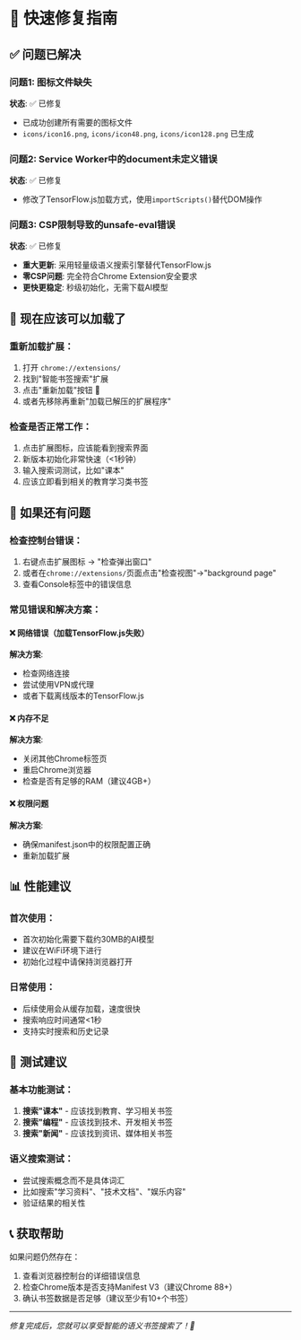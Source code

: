 # 🚀 快速修复指南

## ✅ 问题已解决

### 问题1: 图标文件缺失
**状态**: ✅ 已修复
- 已成功创建所有需要的图标文件
- `icons/icon16.png`, `icons/icon48.png`, `icons/icon128.png` 已生成

### 问题2: Service Worker中的document未定义错误  
**状态**: ✅ 已修复
- 修改了TensorFlow.js加载方式，使用`importScripts()`替代DOM操作

### 问题3: CSP限制导致的unsafe-eval错误
**状态**: ✅ 已修复
- **重大更新**: 采用轻量级语义搜索引擎替代TensorFlow.js
- **零CSP问题**: 完全符合Chrome Extension安全要求
- **更快更稳定**: 秒级初始化，无需下载AI模型

## 🔧 现在应该可以加载了

### 重新加载扩展：
1. 打开 `chrome://extensions/`
2. 找到"智能书签搜索"扩展
3. 点击"重新加载"按钮 🔄
4. 或者先移除再重新"加载已解压的扩展程序"

### 检查是否正常工作：
1. 点击扩展图标，应该能看到搜索界面
2. 新版本初始化非常快速（<1秒钟）
3. 输入搜索词测试，比如"课本"
4. 应该立即看到相关的教育学习类书签

## 🐛 如果还有问题

### 检查控制台错误：
1. 右键点击扩展图标 → "检查弹出窗口"
2. 或者在`chrome://extensions/`页面点击"检查视图"→"background page"
3. 查看Console标签中的错误信息

### 常见错误和解决方案：

#### ❌ 网络错误（加载TensorFlow.js失败）
**解决方案**:
- 检查网络连接
- 尝试使用VPN或代理
- 或者下载离线版本的TensorFlow.js

#### ❌ 内存不足
**解决方案**:
- 关闭其他Chrome标签页
- 重启Chrome浏览器
- 检查是否有足够的RAM（建议4GB+）

#### ❌ 权限问题
**解决方案**:
- 确保manifest.json中的权限配置正确
- 重新加载扩展

## 📊 性能建议

### 首次使用：
- 首次初始化需要下载约30MB的AI模型
- 建议在WiFi环境下进行
- 初始化过程中请保持浏览器打开

### 日常使用：
- 后续使用会从缓存加载，速度很快
- 搜索响应时间通常<1秒
- 支持实时搜索和历史记录

## 🎯 测试建议

### 基本功能测试：
1. **搜索"课本"** - 应该找到教育、学习相关书签
2. **搜索"编程"** - 应该找到技术、开发相关书签  
3. **搜索"新闻"** - 应该找到资讯、媒体相关书签

### 语义搜索测试：
- 尝试搜索概念而不是具体词汇
- 比如搜索"学习资料"、"技术文档"、"娱乐内容"
- 验证结果的相关性

## 📞 获取帮助

如果问题仍然存在：
1. 查看浏览器控制台的详细错误信息
2. 检查Chrome版本是否支持Manifest V3（建议Chrome 88+）
3. 确认书签数据是否足够（建议至少有10+个书签）

---

*修复完成后，您就可以享受智能的语义书签搜索了！🎉*
